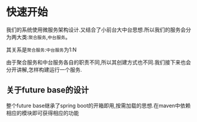 # 快速开始

我们的系统使用微服务架构设计.又结合了小前台大中台思想.所以我们的服务会分为两大类:`聚合服务`,`中台服务`。

其关系是`聚合服务`:`中台服务`为1:N

由于聚合服务和中台服务各自的职责不同,所以其创建方式也不同.我们接下来也会分开讲解,怎样构建运行一个服务.

## 关于future base的设计

整个future base继承了spring boot的开箱即用,按需加载的思想.在maven中依赖相应的模块即可获得相应的功能
